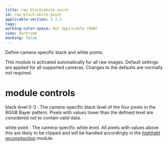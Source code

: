 ```yaml
---
title: raw black/white point
id: raw-black-white-point
applicable-verison: 3.2.1
tags: 
working-color-space: Not Applicable (RAW) 
view: darkroom
masking: false
---
```


Define camera-specific black and white points. 

This module is activated automatically for all raw images. Default settings are applied for all supported cameras. Changes to the defaults are normally not required.

# module controls

black level 0-3
: The camera-specific black level of the four pixels in the RGGB Bayer pattern. Pixels with values lower than the defined level are considered not to contain valid data.

white point
: The camera-specific white level. All pixels with values above this are likely to be clipped and will be handled accordingly in the [_highlight reconstruction_](./highlight-reconstruction.md) module.
